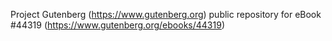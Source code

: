 Project Gutenberg (https://www.gutenberg.org) public repository for eBook #44319 (https://www.gutenberg.org/ebooks/44319)
